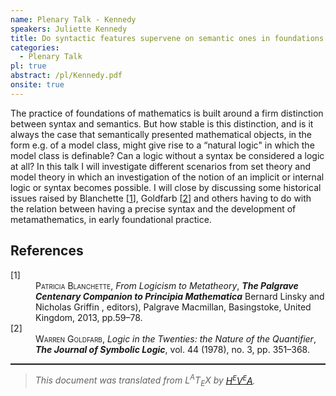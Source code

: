 ```yaml
---
name: Plenary Talk - Kennedy
speakers: Juliette Kennedy
title: Do syntactic features supervene on semantic ones in foundations of mathematics? A few starting points
categories:
  - Plenary Talk
pl: true
abstract: /pl/Kennedy.pdf
onsite: true
---
```

<p>The practice of foundations of mathematics is built around a firm distinction between syntax and semantics. But how stable is this distinction, and is it always the case that semantically presented mathematical objects, in the form e.g. of a model class, might give rise to a &#x201C;natural logic" in which the model class is definable? Can a logic without a syntax be considered a logic at all? In this talk I will investigate different scenarios from set theory and model theory in which an investigation of the notion of an implicit or internal logic or syntax becomes possible. I will close by discussing some historical issues raised by Blanchette [<a href="#paddy">1</a>], Goldfarb [<a href="#goldfarb">2</a>] and others having to do with the relation between having a precise syntax and the development of metamathematics, in early foundational practice.</p><!--TOC section id="sec1" References-->
<h2 id="sec1" class="section">References</h2><!--SEC END --><dl class="thebibliography"><dt class="dt-thebibliography">
<a id="paddy">[1]</a></dt><dd class="dd-thebibliography">
<span style="font-variant:small-caps">Patricia Blanchette</span>,
<span style="font-style:italic">From Logicism to Metatheory</span>,
<span style="font-weight:bold"><span style="font-style:italic">The Palgrave Centenary Companion to Principia Mathematica</span></span>
Bernard Linsky and Nicholas Griffin , editors),
Palgrave Macmillan,
Basingstoke, United Kingdom,
2013,
pp.59&#x2013;78.</dd><dt class="dt-thebibliography"><a id="goldfarb">[2]</a></dt><dd class="dd-thebibliography">
<span style="font-variant:small-caps">Warren Goldfarb</span>,
<span style="font-style:italic">Logic in the Twenties: the Nature of the Quantifier</span>,
<span style="font-weight:bold"><span style="font-style:italic">The Journal of Symbolic Logic</span></span>,
vol. 44 (1978), no. 3, pp. 351&#x2013;368.
</dd></dl><!--CUT END -->
<!--HTMLFOOT-->
<!--ENDHTML-->
<!--FOOTER-->
<hr style="height:2"><blockquote class="quote"><em>This document was translated from L<sup>A</sup>T<sub>E</sub>X by
</em><a href="http://hevea.inria.fr/index.html"><em>H</em><em><span style="font-size:small"><sup>E</sup></span></em><em>V</em><em><span style="font-size:small"><sup>E</sup></span></em><em>A</em></a><em>.</em></blockquote>
